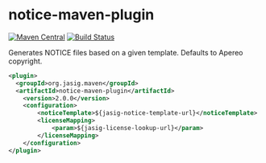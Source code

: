 # notice-maven-plugin

[![Maven Central](https://maven-badges.herokuapp.com/maven-central/org.jasig.maven/notice-maven-plugin/badge.svg)](https://maven-badges.herokuapp.com/maven-central/org.jasig.maven/notice-maven-plugin)
[![Build Status](https://travis-ci.org/Jasig/maven-notice-plugin.svg?branch=master)](https://travis-ci.org/Jasig/maven-notice-plugin)

Generates NOTICE files based on a given template. Defaults to Apereo copyright.

```xml
<plugin>
  <groupId>org.jasig.maven</groupId>
  <artifactId>notice-maven-plugin</artifactId>
    <version>2.0.0</version>
    <configuration>
        <noticeTemplate>${jasig-notice-template-url}</noticeTemplate>
        <licenseMapping>
            <param>${jasig-license-lookup-url}</param>
        </licenseMapping>
    </configuration>
</plugin>
```
